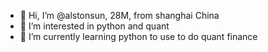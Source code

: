 - 👋 Hi, I’m @alstonsun, 28M, from shanghai China
- 👀 I’m interested in python and quant
- 🌱 I’m currently learning python to use to do quant finance
